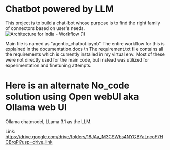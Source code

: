 # Chatbot powered by LLM
This project is to build a chat-bot whose purpose is to find the right family of connectors based on user's needs.
![Architecture for India - Workflow (1)](https://github.com/user-attachments/assets/c83c2d4a-8877-4afe-b4fd-d926f8d56ed8)



Main file is named as "agentic_chatbot.ipynb"
The entire workflow for this is explained in the documentation.docs
\n
The requirement.txt file contains all the requirements which is currently installed in my virtual env. Most of these were not directly used for the main code, but instead was utilized for experimentation and finetuning attempts.

# Here is an alternate No_code solution using Open webUI aka Ollama web UI
Ollama chatmodel, LLama 3.1 as the LLM.

Link: https://drive.google.com/drive/folders/18JAa_M3CSWbs4NYGBYaLncoF7HCBrqPi?usp=drive_link
